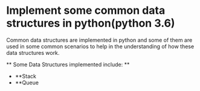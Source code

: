 # Implement some common data structures in python(python 3.6)

Common data structures are implemented in python and some of them are used in some common scenarios to help
in the understanding of how these data structures work.

** Some Data Structures implemented include: **

- **Stack
- **Queue
